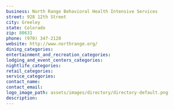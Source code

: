 ```yaml
---
business: North Range Behavioral Health Intensive Services
street: 928 12th Street
city: Greeley
state: Colorado
zip: 80631
phone: (970) 347-2120
website: http://www.northrange.org/
dining_categories: 
entertainment_and_recreation_categories: 
lodging_and_event_centers_categories: 
nightlife_categories: 
retail_categories: 
service_categories: 
contact_name: 
contact_email: 
logo_image_path: assets/images/directory/directory-default.png
description: 
---
```

